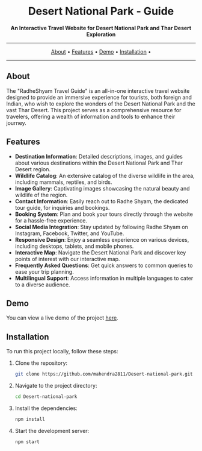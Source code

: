 <h1 align="center">
  <!-- <img src="https://your-repo-image-url.png" alt="RadheShyam Travel Guide"> -->
  <br>
  Desert National Park - Guide
</h1>

<p align="center">
  <strong>An Interactive Travel Website for Desert National Park and Thar Desert Exploration</strong>
</p>

<p align="center">
  <!-- <a href="https://github.com/mahendra2811/Desert-national-park" target="_blank">
    <img src="https://img.shields.io/github/stars/mahendra2811/Desert-national-park.svg" alt="GitHub stars">
  </a> -->
  <!-- <a href="https://github.com/mahendra2811/Desert-national-park/issues" target="_blank">
    <img src="https://img.shields.io/github/issues/mahendra2811/Desert-national-park.svg" alt="GitHub issues">
  </a>
  <a href="https://github.com/mahendra2811/Desert-national-park/pulls" target="_blank">
    <img src="https://img.shields.io/github/issues-pr/mahendra2811/Desert-national-park.svg" alt="GitHub pull requests">
  </a> -->
</p>

---

<p align="center">
  <a href="#about">About</a> •
  <a href="#features">Features</a> •
  <a href="#demo">Demo</a> •
  <a href="#installation">Installation</a> •
  <!-- <a href="#usage">Usage</a> • -->
  <!-- <a href="#contributing">Contributing</a> • -->
  <!-- <a href="#license">License</a> -->
</p>

---

## About
The "RadheShyam Travel Guide" is an all-in-one interactive travel website designed to provide an immersive experience for tourists, both foreign and Indian, who wish to explore the wonders of the Desert National Park and the vast Thar Desert. This project serves as a comprehensive resource for travelers, offering a wealth of information and tools to enhance their journey.

## Features
- **Destination Information**: Detailed descriptions, images, and guides about various destinations within the Desert National Park and Thar Desert region.
- **Wildlife Catalog**: An extensive catalog of the diverse wildlife in the area, including mammals, reptiles, and birds.
- **Image Gallery**: Captivating images showcasing the natural beauty and wildlife of the region.
- **Contact Information**: Easily reach out to Radhe Shyam, the dedicated tour guide, for inquiries and bookings.
- **Booking System**: Plan and book your tours directly through the website for a hassle-free experience.
- **Social Media Integration**: Stay updated by following Radhe Shyam on Instagram, Facebook, Twitter, and YouTube.
- **Responsive Design**: Enjoy a seamless experience on various devices, including desktops, tablets, and mobile phones.
- **Interactive Map**: Navigate the Desert National Park and discover key points of interest with our interactive map.
- **Frequently Asked Questions**: Get quick answers to common queries to ease your trip planning.
- **Multilingual Support**: Access information in multiple languages to cater to a diverse audience.

## Demo
You can view a live demo of the project [here](https://desertnationalparksafari.com/).

## Installation
To run this project locally, follow these steps:

1. Clone the repository:
    ```sh
    git clone https://github.com/mahendra2811/Desert-national-park.git
    ```
2. Navigate to the project directory:
    ```sh
    cd Desert-national-park
    ```
3. Install the dependencies:
    ```sh
    npm install
    ```
4. Start the development server:
    ```sh
    npm start
    ```

<!-- ## Usage
Provide instructions and examples for using the project. -->

<!-- ## Contributing
Contributions are welcome! Please read the contributing guidelines first. -->

<!-- ## License
This project is licensed under the MIT License - see the LICENSE file for details. -->